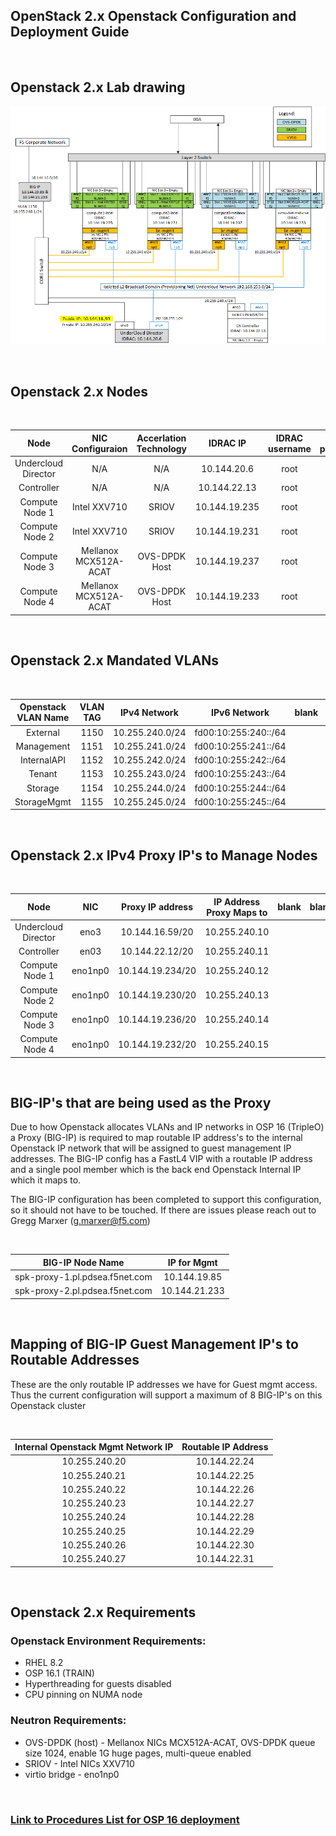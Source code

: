 ## OpenStack 2.x Openstack Configuration and Deployment Guide  

<br/> 

## Openstack 2.x Lab drawing

![Image](https://github.com/grmarxer/Openstack/blob/master/Openstack_2.x_Build_Instructions/illustrations/lab-drawing.png)  

<br/> 

## Openstack 2.x Nodes

<br/>  


| **Node**            |  **NIC Configuraion** | **Accerlation Technology** | **IDRAC IP**    |**IDRAC username**  |  **IDRAC password**   |
| :---------:         | :----------:          | :----------:               | :----------:    | :----------:        |  :----------:        |  
| Undercloud Director | N/A                   | N/A                        | 10.144.20.6     | root                | calvin               |  
| Controller          | N/A                   | N/A                        | 10.144.22.13    | root                | calvin               |  
| Compute Node 1      | Intel XXV710          | SRIOV                      | 10.144.19.235   | root                | calvin               |
| Compute Node 2      | Intel XXV710          | SRIOV                      | 10.144.19.231   | root                | calvin               |  
| Compute Node 3      | Mellanox MCX512A-ACAT | OVS-DPDK Host              | 10.144.19.237   | root                | calvin               |  
| Compute Node 4      | Mellanox MCX512A-ACAT | OVS-DPDK Host              | 10.144.19.233   | root                | calvin               |  

<br/>  

## Openstack 2.x Mandated VLANs

<br/>  


| **Openstack VLAN Name** |  **VLAN TAG** | **IPv4 Network** | **IPv6 Network**     |**blank**        |  **blank**     |
| :---------:             | :----------:  | :----------:     | :----------:         | :----------:    |  :----------:  |  
| External                | 1150          | 10.255.240.0/24  | fd00:10:255:240::/64 |                 |                |  
| Management              | 1151          | 10.255.241.0/24  | fd00:10:255:241::/64 |                 |                |  
| InternalAPI             | 1152          | 10.255.242.0/24  | fd00:10:255:242::/64 |                 |                |
| Tenant                  | 1153          | 10.255.243.0/24  | fd00:10:255:243::/64 |                 |                |  
| Storage                 | 1154          | 10.255.244.0/24  | fd00:10:255:244::/64 |                 |                |  
| StorageMgmt             | 1155          | 10.255.245.0/24  | fd00:10:255:245::/64 |                 |                |  

<br/> 

## Openstack 2.x IPv4 Proxy IP's to Manage Nodes

<br/>  


| **Node**            |  **NIC** | **Proxy IP address** | **IP Address Proxy Maps to** |**blank**     |  **blank**   |
| :---------:         | :------: | :----------:         | :----------:                 | :----------: |  :--------:  |  
| Undercloud Director | eno3     | 10.144.16.59/20      | 10.255.240.10                |              |              |  
| Controller          | en03     | 10.144.22.12/20      | 10.255.240.11                |              |              |  
| Compute Node 1      | eno1np0  | 10.144.19.234/20     | 10.255.240.12                |              |              |
| Compute Node 2      | eno1np0  | 10.144.19.230/20     | 10.255.240.13                |              |              |  
| Compute Node 3      | eno1np0  | 10.144.19.236/20     | 10.255.240.14                |              |              |  
| Compute Node 4      | eno1np0  | 10.144.19.232/20     | 10.255.240.15                |              |              |  

<br/>  

## BIG-IP's that are being used as the Proxy  

Due to how Openstack allocates VLANs and IP networks in OSP 16 (TripleO) a Proxy (BIG-IP) is required to map routable IP address's to the internal Openstack IP network that will be assigned to guest management IP addresses.  The BIG-IP config has a FastL4 VIP with a routable IP address and a single pool member which is the back end Openstack Internal IP which it maps to.  

The BIG-IP configuration has been completed to support this configuration, so it should not have to be touched.  If there are issues please reach out to Gregg Marxer (g.marxer@f5.com)  

<br/>  


| **BIG-IP Node Name**           | **IP for Mgmt**  |
| :-------------:                | :------:         |  
| spk-proxy-1.pl.pdsea.f5net.com | 10.144.19.85     |
| spk-proxy-2.pl.pdsea.f5net.com | 10.144.21.233    |


<br/>  

## Mapping of BIG-IP Guest Management IP's to Routable Addresses   

These are the only routable IP addresses we have for Guest mgmt access.  Thus the current configuration will support a maximum of 8 BIG-IP's on this Openstack cluster

<br/>  


| **Internal Openstack Mgmt Network IP** |  **Routable IP Address** |  
| :---------:                            | :------:                 |  
| 10.255.240.20                          | 10.144.22.24             |    
| 10.255.240.21                          | 10.144.22.25             |    
| 10.255.240.22                          | 10.144.22.26             |  
| 10.255.240.23                          | 10.144.22.27             |  
| 10.255.240.24                          | 10.144.22.28             |    
| 10.255.240.25                          | 10.144.22.29             |  
| 10.255.240.26                          | 10.144.22.30             |    
| 10.255.240.27                          | 10.144.22.31             |      

<br/>  

## Openstack 2.x Requirements

### Openstack Environment Requirements:  
- RHEL 8.2   
- OSP 16.1 (TRAIN) 
- Hyperthreading for guests disabled  
- CPU pinning on NUMA node   

### Neutron Requirements:  
- OVS-DPDK (host) - Mellanox NICs MCX512A-ACAT, OVS-DPDK queue size 1024, enable 1G huge pages, multi-queue enabled  
- SRIOV - Intel NICs XXV710  
- virtio bridge - eno1np0  

<br/> 

### [Link to Procedures List for OSP 16 deployment](https://github.com/grmarxer/Openstack/tree/master/Openstack_2.x_Build_Instructions/procedures)

